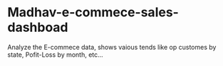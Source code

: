 # Madhav-e-commece-sales-dashboad
Analyze the E-commece data, shows vaious tends like op customes by state, Pofit-Loss by month, etc...
